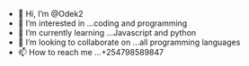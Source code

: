 - 👋 Hi, I’m @Odek2
- 👀 I’m interested in ...coding and programming 
- 🌱 I’m currently learning ...Javascript and python 
- 💞️ I’m looking to collaborate on ...all programming languages 
- 📫 How to reach me ...+254798589847 

<!---
Odek2/Odek2 is a ✨ special ✨ repository because its `README.md` (this file) appears on your GitHub profile.
You can click the Preview link to take a look at your changes.
--->
